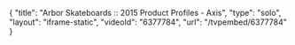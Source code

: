 {
    "title": "Arbor Skateboards :: 2015 Product Profiles - Axis",
    "type": "solo",
    "layout": "iframe-static",
    "videoId": "6377784",
    "url": "\/tvpembed\/6377784"
}